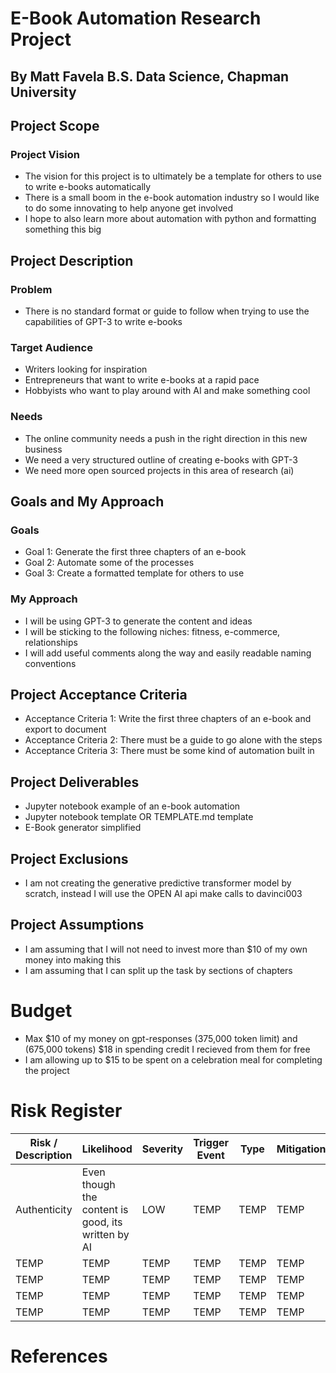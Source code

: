 # E-Book Automation Research Project
## By Matt Favela B.S. Data Science, Chapman University

## Project Scope
### Project Vision
* The vision for this project is to ultimately be a template for others to use to write e-books automatically
* There is a small boom in the e-book automation industry so I would like to do some innovating to help anyone get involved
* I hope to also learn more about automation with python and formatting something this big
## Project Description
### Problem
* There is no standard format or guide to follow when trying to use the capabilities of GPT-3 to write e-books
### Target Audience
* Writers looking for inspiration
* Entrepreneurs that want to write e-books at a rapid pace
* Hobbyists who want to play around with AI and make something cool
### Needs
* The online community needs a push in the right direction in this new business
* We need a very structured outline of creating e-books with GPT-3
* We need more open sourced projects in this area of research (ai)
## Goals and My Approach
### Goals
* Goal 1: Generate the first three chapters of an e-book
* Goal 2: Automate some of the processes
* Goal 3: Create a formatted template for others to use
### My Approach
* I will be using GPT-3 to generate the content and ideas
* I will be sticking to the following niches: fitness, e-commerce, relationships
* I will add useful comments along the way and easily readable naming conventions
## Project Acceptance Criteria
* Acceptance Criteria 1: Write the first three chapters of an e-book and export to document
* Acceptance Criteria 2: There must be a guide to go alone with the steps
* Acceptance Criteria 3: There must be some kind of automation built in
## Project Deliverables
* Jupyter notebook example of an e-book automation
* Jupyter notebook template OR TEMPLATE.md template
* E-Book generator simplified
## Project Exclusions
* I am not creating the generative predictive transformer model by scratch, instead I will use the OPEN AI api make calls to davinci003 
## Project Assumptions
* I am assuming that I will not need to invest more than $10 of my own money into making this
* I am assuming that I can split up the task by sections of chapters
# Budget
* Max $10 of my money on gpt-responses (375,000 token limit) and (675,000 tokens) $18 in spending credit I recieved from them for free
* I am allowing up to $15 to be spent on a celebration meal for completing the project
# Risk Register
| Risk / Description  | Likelihood | Severity | Trigger Event | Type | Mitigation|
| ----------- | ----------- | ----------- | ----------- | ----------- | ----------- |
| Authenticity | Even though the content is good, its written by AI | LOW | TEMP | TEMP | TEMP |
| TEMP | TEMP | TEMP | TEMP | TEMP | TEMP |
| TEMP | TEMP | TEMP | TEMP | TEMP | TEMP |
| TEMP | TEMP | TEMP | TEMP | TEMP | TEMP |
| TEMP | TEMP | TEMP | TEMP | TEMP | TEMP |

# References